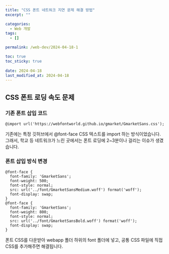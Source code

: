 ```yaml
---
title: "CSS 폰트 네트워크 지연 문제 해결 방법"
excerpt: ""

categories:
  - Web 개발
tags:
  - []

permalink: /web-dev/2024-04-18-1

toc: true
toc_sticky: true
 
date: 2024-04-18
last_modified_at: 2024-04-18
---
```


## CSS 폰트 로딩 속도 문제

### 기존 폰트 삽입 코드
```
@import url('https://webfontworld.github.io/gmarket/GmarketSans.css');
```
기존에는 특정 깃허브에서 @font-face CSS 텍스트를 import 하는 방식이었습니다.  
그래서, 학교 등 네트워크가 느린 곳에서는 폰트 로딩에 2~3분이나 걸리는 이슈가 생겼습니다.

### 폰트 삽입 방식 변경
```
@font-face {
  font-family: 'GmarketSans';
  font-weight: 500;
  font-style: normal;
  src: url('../font/GmarketSansMedium.woff') format('woff');
  font-display: swap;
} 
@font-face {
  font-family: 'GmarketSans';
  font-weight: 800;
  font-style: normal;
  src: url('../font/GmarketSansBold.woff') format('woff');
  font-display: swap;
} 
```
폰트 CSS를 다운받아 webapp 폴더 하위의 font 폴더에 넣고, 공통 CSS 파일에 직접 CSS를 추가해주면 해결됩니다.
